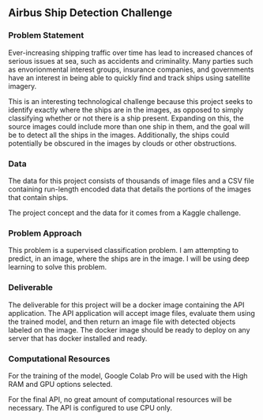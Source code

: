 <h2>Airbus Ship Detection Challenge</h2>

<h3>Problem Statement</h3>
Ever-increasing shipping traffic over time has lead to increased chances of serious issues at sea, such as accidents and criminality.  Many parties such as envorionmental interest groups, insurance companies, and governments have an interest in being able to quickly find and track ships using satellite imagery.

This is an interesting technological challenge because this project seeks to identify exactly where the ships are in the images, as opposed to simply classifying whether or not there is a ship present.  Expanding on this, the source images could include more than one ship in them, and the goal will be to detect all the ships in the images.  Additionally, the ships could potentially be obscured in the images by clouds or other obstructions.

<h3>Data</h3>
The data for this project consists of thousands of image files and a CSV file containing run-length encoded data that details the portions of the images that contain ships.

The project concept and the data for it comes from a Kaggle challenge.

<h3>Problem Approach</h3>
This problem is a supervised classification problem.  I am attempting to predict, in an image, where the ships are in the image.  I will be using deep learning to solve this problem.

<h3>Deliverable</h3>
The deliverable for this project will be a docker image containing the API application.  The API application will accept image files, evaluate them using the trained model, and then return an image file with detected objects labeled on the image.  The docker image should be ready to deploy on any server that has docker installed and ready.

<h3>Computational Resources</h3>
For the training of the model, Google Colab Pro will be used with the High RAM and GPU options selected.

For the final API, no great amount of computational resources will be necessary.  The API is configured to use CPU only.
